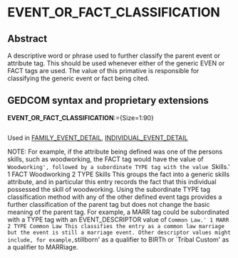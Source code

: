 ﻿# EVENT_OR_FACT_CLASSIFICATION
## Abstract
A descriptive word or phrase used to further classify the parent event or attribute tag. This should be
used whenever either of  the generic EVEN or FACT tags are used. The value of this primative is
responsible for classifying the generic event or fact being cited.


## GEDCOM syntax and proprietary extensions

**EVENT_OR_FACT_CLASSIFICATION**:={Size=1:90}
<pre>
</pre>
Used in <a href=Ged.FAMILY_EVENT_DETAIL.md>FAMILY_EVENT_DETAIL</a>, <a href=Ged.INDIVIDUAL_EVENT_DETAIL.md>INDIVIDUAL_EVENT_DETAIL</a><br />


NOTE: For example, if the attribute being
defined was one of the persons skills, such as woodworking, the FACT tag would have the value of
`Woodworking', followed by a subordinate TYPE tag with the value `Skills.'
1 FACT Woodworking
2 TYPE Skills
This groups the fact into a generic skills attribute, and in particular this entry records the fact that this
individual possessed the skill of woodworking. Using the subordinate TYPE tag classification method
with any of the other defined event tags provides a further classification of the parent tag but does not
change the basic meaning of the parent tag. For example, a MARR tag could be subordinated with a
TYPE tag with an EVENT_DESCRIPTOR value of `Common Law.'
1 MARR
2 TYPE Common Law
This classifies the entry as a common law marriage but the event is still a marriage event. Other
descriptor values might include, for example,`stillborn' as a qualifier to BIRTh or `Tribal Custom' as a
qualifier to MARRiage.
